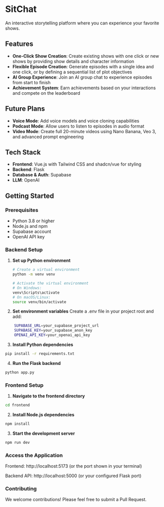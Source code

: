 # SitChat

An interactive storytelling platform where you can experience your favorite shows.

## Features

- **One-Click Show Creation**: Create existing shows with one click or new shows by providing show details and character information
- **Flexible Episode Creation**: Generate episodes with a single idea and one click, or by defining a sequential list of plot objectives
- **AI Group Experience**: Join an AI group chat to experience episodes from start to finish
- **Achievement System**: Earn achievements based on your interactions and compete on the leaderboard

## Future Plans

- **Voice Mode**: Add voice models and voice cloning capabilities
- **Podcast Mode**: Allow users to listen to episodes in audio format
- **Video Mode**: Create full 20-minute videos using Nano Banana, Veo 3, and advanced prompt engineering

## Tech Stack

- **Frontend**: Vue.js with Tailwind CSS and shadcn/vue for styling
- **Backend**: Flask
- **Database & Auth**: Supabase
- **LLM**: OpenAI

## Getting Started

### Prerequisites

- Python 3.8 or higher
- Node.js and npm
- Supabase account
- OpenAI API key

### Backend Setup

1. **Set up Python environment**
   ```bash
   # Create a virtual environment
   python -m venv venv
   
   # Activate the virtual environment
   # On Windows:
   venv\Scripts\activate
   # On macOS/Linux:
   source venv/bin/activate
   ```

2. **Set environment variables**
Create a .env file in your project root and add:
```bash 
    SUPABASE_URL=your_supabase_project_url
    SUPABASE_KEY=your_supabase_anon_key
    OPENAI_API_KEY=your_openai_api_key
```

3. **Install Python dependencies**
```bash
pip install -r requirements.txt
```

4. **Run the Flask backend**
```bash
python app.py
```


### Frontend Setup

1. **Navigate to the frontend directory**
```bash
cd frontend 
```
2. **Install Node.js dependencies**
```bash
npm install
```
3. **Start the development server**
```bash
npm run dev
```

### Access the Application

Frontend: http://localhost:5173 (or the port shown in your terminal)

Backend API: http://localhost:5000 (or your configured Flask port)

### Contributing
We welcome contributions! Please feel free to submit a Pull Request.
